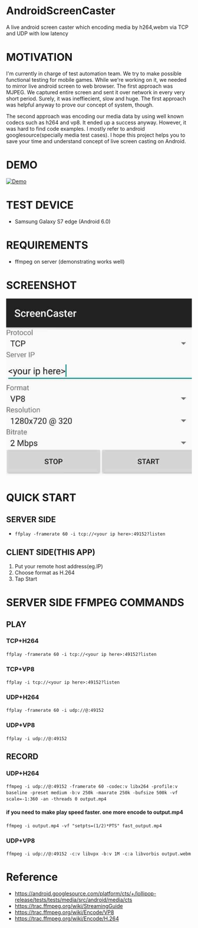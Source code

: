 # AndroidScreenCaster
A live android screen caster which encoding media by h264,webm via TCP and UDP with low latency

# MOTIVATION
I'm currently in charge of test automation team. We try to make possible functional testing for mobile games. While we're working on it, we needed to mirror live android screen to web browser. The first approach was MJPEG. We captured entire screen and sent it over network in every very short period. Surely, it was ineffiecient, slow and huge. The first approach was helpful anyway to prove our concept of system, though.

The second approach was encoding our media data by using well known codecs such as h264 and vp8. It ended up a success anyway. However, it was hard to find code examples. I mostly refer to android googlesource(specially media test cases). I hope this project helps you to save your time and understand concept of live screen casting on Android.

# DEMO
[![Demo](https://img.youtube.com/vi/2AN6EfArfZE/0.jpg)](https://www.youtube.com/watch?v=2AN6EfArfZE)

# TEST DEVICE
- Samsung Galaxy S7 edge (Android 6.0)

# REQUIREMENTS
- ffmpeg on server (demonstrating works well)

# SCREENSHOT
![Screenshot](screenshot.jpg "Screenshot")

# QUICK START
## SERVER SIDE
- ```ffplay -framerate 60 -i tcp://<your ip here>:49152?listen```

## CLIENT SIDE(THIS APP)
1. Put your remote host address(eg.IP)
2. Choose format as H.264
3. Tap Start

# SERVER SIDE FFMPEG COMMANDS
## PLAY
### TCP+H264
```ffplay -framerate 60 -i tcp://<your ip here>:49152?listen```
### TCP+VP8
```ffplay -i tcp://<your ip here>:49152?listen```
### UDP+H264
```ffplay -framerate 60 -i udp://@:49152```
### UDP+VP8
```ffplay -i udp://@:49152```

## RECORD
### UDP+H264
```ffmpeg -i udp://@:49152 -framerate 60 -codec:v libx264 -profile:v baseline -preset medium -b:v 250k -maxrate 250k -bufsize 500k -vf scale=-1:360 -an -threads 0 output.mp4```

#### if you need to make play speed faster. one more encode to output.mp4
```ffmpeg -i output.mp4 -vf "setpts=(1/2)*PTS" fast_output.mp4```


### UDP+VP8
```ffmpeg -i udp://@:49152 -c:v libvpx -b:v 1M -c:a libvorbis output.webm```


# Reference
- https://android.googlesource.com/platform/cts/+/lollipop-release/tests/tests/media/src/android/media/cts
- https://trac.ffmpeg.org/wiki/StreamingGuide
- https://trac.ffmpeg.org/wiki/Encode/VP8
- https://trac.ffmpeg.org/wiki/Encode/H.264
